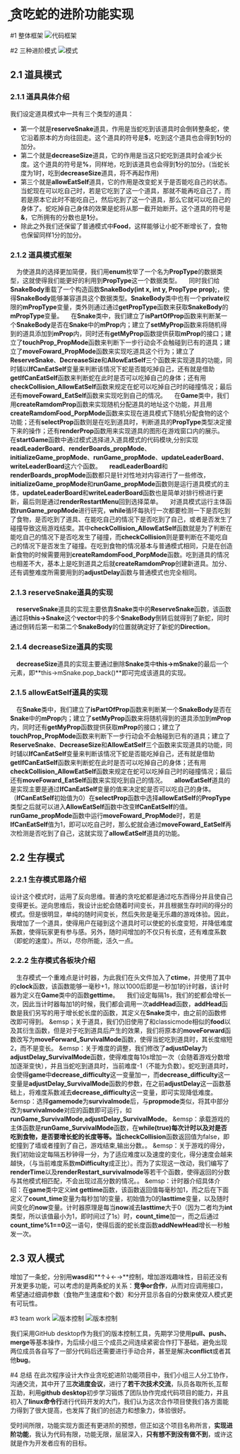 # ̰贪吃蛇的进阶功能实现

#1 整体框架
![代码框架](%E4%BB%A3%E7%A0%81%E6%A1%86%E6%9E%B6.png "title")


#2 三种进阶模式
![模式](模式.png "title")

## 2.1 道具模式
### 2.1.1 道具具体介绍  

我们设定道具模式中一共有三个类型的道具：

+ 第一个就是**reserveSnake**道具，作用是当蛇吃到该道具时会倒转整条蛇，使它沿着原本的方向往回走。这个道具的符号是$\mathbf{\$}$，吃到这个道具也会得到**1**分的加分。
+ 第二个就是**decreaseSize**道具，它的作用是当这只蛇吃到道具时会减少长度。这个道具的符号是$\mathbf{\%}$，同样地，吃到该道具也会得到**1**分的加分。(当蛇长度为1时，吃到**decreaseSize**道具，将不再起作用)
+ 第三个就是**allowEatSelf**道具，它的作用是改变蛇关于是否能吃自己的状态。当蛇现在可以吃自己时，若是它吃到了这一个道具，那就不能再吃自己了，而若是原本它此时不能吃自己，然后吃到了这一个道具，那么它就可以吃自己的身体了。蛇吃掉自己身体的效果是蛇将从那一截开始断开。这个道具的符号是$\mathbf{\&}$，它所拥有的分数也是**1**分。
+ 除此之外我们还保留了普通模式中**Food**，这样能够让小蛇不断增长了，食物也保留同样1分的加分。
  
### 2.1.2 道具模式框架  

&emsp;为使道具的选择更加简便，我们用**enum**枚举了一个名为**PropType**的数据类型，这就使得我们能更好的利用到**PropType**这一个数据类型。
&emsp;同时我们给**SnakeBody**重载了一个构造函数**SnakeBody(int x, int y, PropType prop);**，使得**SnakeBody**能够兼容道具这个数据类型。**SnakeBody**类中也有一个**private**权限的**mPropType**变量，类外则通过通过**getPropType**函数来获取**SnakeBody**的**mPropType**变量。
&emsp;在**Snake**类中，我们建立了**isPartOfProp**函数来判断某一个**SnakeBody**是否在**Snake**中的**mProp**内；建立了**setMyProp**函数来将随机得到的道具添加到**mProp**内，同时还有**getMyProp**函数提供获取**mProp**的接口；建立了**touchProp_PropMode**函数来判断下一步行动会不会触碰到已有的道具；建立了**moveFoward_PropMode**函数来实现吃道具这个行为；建立了**ReserveSnake**、**DecreaseSize**和**AllowEatSelf**三个函数来实现道具的功能，同时辅以**IfCanEatSelf**变量来判断该情况下蛇是否能吃掉自己，还有就是借助**getIfCanEatSelf**函数来判断蛇在此时是否可以吃掉自己的身体；还有用**checkCollision_AllowEatSelf**函数来规定在蛇可以吃掉自己时的碰撞情况；最后还有**moveFoward_EatSelf**函数来实现吃到自己的情况。
&emsp;在**Game**类中，我们用**createRamdomProp**函数来实现随机分配道具的地址这个功能，并且用**createRamdomFood_PorpMode**函数来实现在道具模式下随机分配食物的这个功能；还有**selectProp**函数则是在吃到道具时，判断道具的**PropType**类型决定接下来的操作；还有**renderProp**函数用来实现道具的图形在游戏窗口内的展示。
&emsp;在**startGame**函数中通过模式选择进入道具模式的代码模块,分别实现**readLeaderBoard**、**renderBoards_propMode**、**initializeGame_propMode**、**runGame_propMode**、**updateLeaderBoard**、**writeLeaderBoard**这六个函数。
&emsp;**readLeaderBoard**和**renderBoards_propMode**函数都只是针对性地对内容进行了一些修改，**initializeGame_propMode**和**runGame_propMode**函数则是运行道具模式的主体，**updateLeaderBoard**和**writeLeaderBoard**函数也是简单对排行榜进行更新，最后则是通过**renderRestartMenu**回到选择菜单。
&emsp;对道具模式运行主体函数**runGame_propMode**进行研究，**while**循环每执行一次都要检测一下是否吃到了食物，是否吃到了道具、在能吃自己的情况下是否吃到了自己，或者是否发生了碰撞导致这局游戏结束。其中**checkCollision_AllowEatSelf**函数就是为了判断在能吃自己的情况下是否吃发生了碰撞，而**checkCollision**则是要判断在不能吃自己的情况下是否发生了碰撞。在吃到食物的情况基本与普通模式相同，只是在创造新食物的时候需要用到**createRamdomFood_PorpMode**函数。吃到道具的情况也相差不大，基本上是吃到道具之后就**createRamdomProp**创建新道具。加分、还有调整难度所需要用到的**adjustDelay**函数与普通模式也完全相同。  

### 2.1.3 reserveSnake道具的实现  

&emsp;**reserveSnake**道具的实现主要依靠**Snake**类中的**ReserveSnake**函数，该函数通过将**this->Snake**这个**vector**中的多个**SnakeBody**倒转后就得到了新蛇，同时通过倒转后第一和第二个**SnakeBody**的位置就确定好了新蛇的**Direction**。  

### 2.1.4 decreaseSize道具的实现  

&emsp;**decreaseSize**道具的实现主要通过删除**Snake**类中**this->mSnake**的最后一个元素，即**this->mSnake.pop_back()**即可完成该道具的实现。  

### 2.1.5 allowEatSelf道具的实现

&emsp;在**Snake**类中，我们建立了**isPartOfProp**函数来判断某一个**SnakeBody**是否在**Snake**中的**mProp**内；建立了**setMyProp**函数来将随机得到的道具添加到**mProp**内，同时还有**getMyProp**函数提供获取**mProp**的接口；建立了**touchProp_PropMode**函数来判断下一步行动会不会触碰到已有的道具；建立了**ReserveSnake**、**DecreaseSize**和**AllowEatSelf**三个函数来实现道具的功能，同时辅以**IfCanEatSelf**变量来判断该情况下蛇是否能吃掉自己，还有就是借助**getIfCanEatSelf**函数来判断蛇在此时是否可以吃掉自己的身体；还有用**checkCollision_AllowEatSelf**函数来规定在蛇可以吃掉自己时的碰撞情况；最后还有**moveFoward_EatSelf**函数来实现吃到自己的情况。
&emsp;**allowEatSelf**道具的是实现主要是通过**IfCanEatSelf**变量的值来决定蛇是否可以吃自己的身体。（**IfCanEatSelf**初始值为0）在**selectProp**函数中选择**allowEatSelf**的**PropType**类型之后就可以进入**AllowEatSelf**函数中改变**IfCanEatSelf**的值。**runGame_propMode**函数中运行**moveFoward_PropMode**时，若是**IfCanEatSelf**值为1，即可以吃自己时，那么蛇就会通过**moveFoward_EatSelf**再次检测是否吃到了自己，这就实现了**allowEatSelf**道具的功能。


## 2.2 生存模式
### 2.2.1 生存模式思路介绍

设计这个模式时，运用了反向思维。普通的贪吃蛇都是通过吃东西得分并且使自己变得更长。逆向思维后，我设计出蛇会随着时间变长，并且根据生存时间的得分的模式。但是很明显，单纯的随时间变长，然后失败是毫无乐趣的游戏体验。因此，我增加了一个道具，使得用户在碰到这个道具时可以使蛇的长度变短，并降低难度系数，使得玩家更有参与感。另外，随时间增加的不仅只有长度，还有难度系数（即蛇的速度）。所以，尽你所能，活久一点。

### 2.2.2 生存模式各板块介绍

&emsp;生存模式一个重难点是计时器，为此我们在头文件加入了**ctime**，并使用了其中的**clock**函数，该函数能够一毫秒+1，除以1000后即是一秒加1的计时器，该计时器为定义在**Game**类中的函数**gettime**。
&emsp;我们设定每隔1s，我们的蛇都会增长一次，因此当计时器每加1的时候，我们都会调用一次**addHead**函数，**addHead**函数是我们另写的用于增长蛇长度的函数，其定义在**Snake**类中，由之前的函数修改即可得到。
&emsp；关于道具，我们仍旧使用了和classicmode相似的**food**以及其衍生函数，但是对于吃到道具后产生的效果，我们将原本的**moveForward**函数改写为**moveForward_SurvivalMode**函数，使得当蛇吃到道具时，其长度缩短2，而不是变长。
&emsp：关于难度的调整，我们修改了**adjustDelay**为**adjustDelay_SurvivalMode**函数，使得难度每10s增加一次（会随着游戏分数增加逐渐变快），并且当蛇吃到道具时，当前难度-1（不能为负数）。蛇吃到道具时，会使得**game**中**decrease_difficulty**这一变量加一，而**decrease_difficulty**这一变量是**adjustDelay_SurvivalMode**函数的参数，在之前**adjustDelay**这一函数基础上，将难度系数减去**decrease_difficulty**这一变量，即可实现降低难度。
&emsp：选择**gamemode**为**survivalmode**后，与**propmode**类似，将其中部分改为**survivalmode**对应的函数即可运行，如**runGame_SurvivalMode**,**adjustDelay_SurvivalMode**。
&emsp：承载游戏的主体函数是**runGame_SurvivalMode**函数，在**while(true)**每次计时以及对是否吃到食物，是否要增长蛇的长度等等。当**checkCollision**函数返回值为false，即蛇撞到了墙或者撞到了自己，游戏结束,输出分数。。
&emsp：关于游戏的得分，我们初始设定每隔五秒钟得一分，为了适应难度以及速度的变化，得分速度会越来越快，（与当前难度系数**mDifficulty**成正比）。而为了实现这一改动，我们编写了**renderTime**以及**renderRestart_survivalmode**等若干个函数，使得返回的分数与其他模式相匹配，不会出现过高分数的情况。。
&emsp：计时器介绍具体介绍：在**game**类中定义**int gettime**函数，该函数返回值每毫秒加1，而之后在下面定义了**count_time**变量为每秒加1的变量，初始值为0的**lasttime**变量，以及随时间变化的**now**变量。计时器原理是每当**now**减去**lasttime**大于0（因为二者均为**int**类型，所以该值最小为1，即时间过了1s）时，**count_time**加一，而之后通过**count_time%1==0**这一语句，使得后面的蛇长度函数**addNewHead**增长一秒触发一次。

## 2.3 双人模式
增加了一条蛇，分别用**wasd**和**↑↓←→**控制，增加游戏趣味性，目前还没有开发更多功能，可以考虑的是两条蛇的关系：**竞争or合作**，从而对应调用接口，希望通过细调参数（食物产生速度和个数）和分开显示各自的分数来使双人模式更有可玩性。


#3 team work
![版本控制](版本控制2.png "title")
![版本控制](版本控制1.png "title")

我们采用GitHub desktop作为我们的版本控制工具，先期学习使用**pull、push、merge**等基本操作，为后续小组三个成员之间连续紧密合作打下基础，避免出现两位成员各自写了一部分代码后还需要进行手动合并，甚至是解决**conflict**或者其他**bug**。

#4 总结
在此次程序设计大作业贪吃蛇进阶功能项目中，我们小组三人分工协作，沟通交流，其中开了**三次进度会议**，进行了**若干次技术交流**，队员各取所长,互帮互助，利用**github desktop**初步学习锻炼了团队协作完成代码项目的能力，并且初入了**linux命令行**进行代码开发的大门，我们认为这次合作项目使我们各方面能力得到了很大提高，也发挥了我们的创造力和想象力，体验很好。

受时间所限，功能实现方面还有更进阶的预想，但正如这个项目名称所言，**实现进阶功能**，我认为代码有限，功能无限，层层深入，**只有想不到没有做不到**，或许这就是作为开发者应有的目标。

